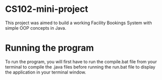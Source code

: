 # CS102-mini-project

This project was aimed to build a working Facility Bookings System with simple OOP concepts in Java.

# Running the program

To run the program, you will first have to run the compile.bat file from your terminal to compile the .java files before running the run.bat file to display the application in your terminal window. 
